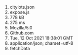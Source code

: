 1. citylots.json
2. expose.js
3. 778 kB
4. 275 ms
5. Mozilla/5.0
6. Github.com
7. Tue, 12 Oct 2021 18:38:01 GMT
8. application/json; charset=utf-8
9. fetchData
